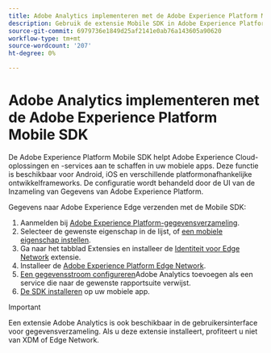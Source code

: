 ```yaml
---
title: Adobe Analytics implementeren met de Adobe Experience Platform Mobile SDK
description: Gebruik de extensie Mobile SDK in Adobe Experience Platform Data Collection om gegevens naar Adobe Analytics te verzenden.
source-git-commit: 6979736e1849d25af2141e0ab76a143605a90620
workflow-type: tm+mt
source-wordcount: '207'
ht-degree: 0%

---
```



# Adobe Analytics implementeren met de Adobe Experience Platform Mobile SDK

De Adobe Experience Platform Mobile SDK helpt Adobe Experience Cloud-oplossingen en -services aan te schaffen in uw mobiele apps. Deze functie is beschikbaar voor Android, iOS en verschillende platformonafhankelijke ontwikkelframeworks. De configuratie wordt behandeld door de UI van de Inzameling van Gegevens van Adobe Experience Platform.

Gegevens naar Adobe Experience Edge verzenden met de Mobile SDK:

1. Aanmelden bij [Adobe Experience Platform-gegevensverzameling](https://experience.adobe.com/data-collection).
2. Selecteer de gewenste eigenschap in de lijst, of [een mobiele eigenschap instellen](https://aep-sdks.gitbook.io/docs/getting-started/create-a-mobile-property).
3. Ga naar het tabblad Extensies en installeer de [Identiteit voor Edge Network](https://aep-sdks.gitbook.io/docs/foundation-extensions/identity-for-edge-network) extensie.
4. Installeer de [Adobe Experience Platform Edge Network](https://aep-sdks.gitbook.io/docs/foundation-extensions/experience-platform-extension).
5. [Een gegevensstroom configureren](https://aep-sdks.gitbook.io/docs/getting-started/configure-datastreams)Adobe Analytics toevoegen als een service die naar de gewenste rapportsuite verwijst.
6. [De SDK installeren](https://aep-sdks.gitbook.io/docs/getting-started/get-the-sdk) op uw mobiele app.

>[!IMPORTANT]
>
>Een extensie Adobe Analytics is ook beschikbaar in de gebruikersinterface voor gegevensverzameling. Als u deze extensie installeert, profiteert u niet van XDM of Edge Network.

